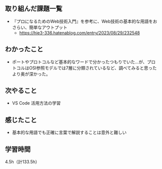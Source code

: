 ## 取り組んだ課題一覧
- 『プロになるためのWeb技術入門』を参考に、Web技術の基本的な用語をおさらい、簡単なアウトプット
  - https://hie3-336.hatenablog.com/entry/2023/08/29/232548

## わかったこと
- ポートやプロトコルなど基本的なワードで分かったつもりでいた…が、プロトコルはOSI参照モデルでは7層に分類されているなど、調べてみると思ったより奥が深かった。
  
## 次やること
- VS Code 活用方法の学習

## 感じたこと
- 基本的な用語でも正確に言葉で解説することは意外と難しい

## 学習時間
4.5h（計133.5h）
